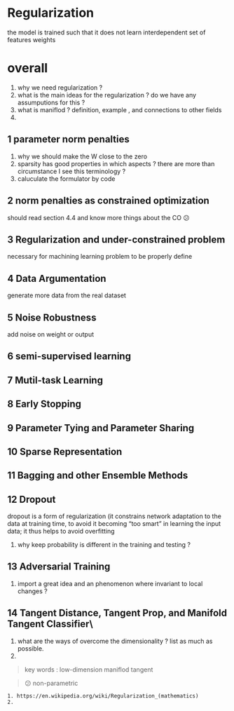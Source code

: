 # Regularization
the model is trained such that it does not learn interdependent set of features weights
# overall
1. why we need regularization ?
2. what is the main ideas for the regularization ? do we have any assumputions for this ?
3. what is maniflod ? definition, example , and connections to other fields
4.


## 1 parameter norm penalties
1. why we should make the W close to the zero
2. sparsity has good properties in which aspects ? there are more than circumstance I see this terminology ?
3. caluculate the formulator by code

## 2 norm penalties as constrained optimization
should read section 4.4 and know more things about the CO :confused:
## 3 Regularization and under-constrained problem
necessary for machining learning problem to be properly define
## 4 Data Argumentation


generate more data from the real dataset
## 5 Noise Robustness
add noise on weight or output
## 6 semi-supervised learning

## 7 Mutil-task Learning

## 8 Early Stopping

## 9 Parameter Tying and Parameter Sharing

## 10 Sparse Representation


## 11 Bagging and other Ensemble Methods

## 12 Dropout
<!-- 可以控制整个网络的复杂程度 -->
dropout is a form of regularization (it constrains network adaptation to the data at training time, to avoid it becoming “too smart” in learning the input data; it thus helps to avoid overfitting
1. why keep probability is different in the training and testing ?

## 13 Adversarial Training
1. import a great idea and an phenomenon where invariant to local changes ?

## 14 Tangent Distance, Tangent Prop, and Manifold Tangent Classifier\
1. what are the ways of overcome the dimensionality ? list as much as possible.
2.


> key words : low-dimension maniflod tangent

> :confused: non-parametric


```
1. https://en.wikipedia.org/wiki/Regularization_(mathematics)
2.
